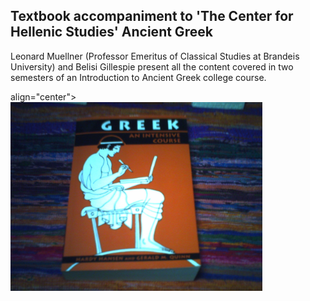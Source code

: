 ## Textbook accompaniment to 'The Center for Hellenic Studies' Ancient Greek

Leonard Muellner (Professor Emeritus of Classical Studies at Brandeis University)
and Belisi Gillespie present all the content covered in two semesters of an 
Introduction to Ancient Greek college course.

<p> align="center">
  <img src="https://github.com/stan-alam/linguistics/blob/develop/Greek/images/image_book.jpg" width="80%" height="80%">
</p>

